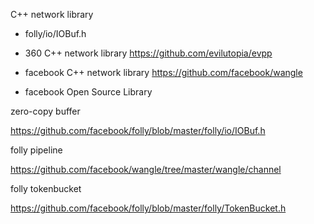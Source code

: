 C++ network library

- folly/io/IOBuf.h

- 360 C++ network library
https://github.com/evilutopia/evpp

- facebook C++ network library
https://github.com/facebook/wangle

- facebook  Open Source Library

zero-copy buffer

https://github.com/facebook/folly/blob/master/folly/io/IOBuf.h

folly pipeline

https://github.com/facebook/wangle/tree/master/wangle/channel

folly tokenbucket

https://github.com/facebook/folly/blob/master/folly/TokenBucket.h
